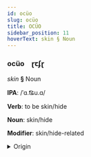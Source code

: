 ```yaml
---
id: ocüo
slug: ocüo
title: OCÜO
sidebar_position: 11
hoverText: skin § Noun
---
```


### ocüo&emsp;<span kind="abugida">ɽꞇʄɽ</span>

*skin* **§** Noun

**IPA**: /ˈɑ.t͡ɕu.ɑ/

**Verb**: to be skin/hide

**Noun**: skin/hide

**Modifier**: skin/hide-related

<details>
    <summary>Origin</summary>
    Abkhazian а-цәа a-cʷa [atɕʰʷa]<br/>
    <em>Abkhazo-Adyghean Language Family</em>
</details>